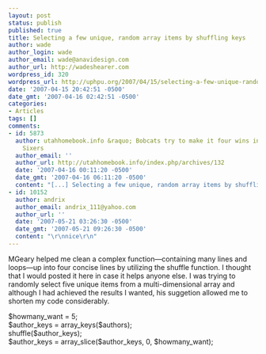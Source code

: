 ```yaml
---
layout: post
status: publish
published: true
title: Selecting a few unique, random array items by shuffling keys
author: wade
author_login: wade
author_email: wade@anavidesign.com
author_url: http://wadeshearer.com
wordpress_id: 320
wordpress_url: http://uphpu.org/2007/04/15/selecting-a-few-unique-random-array-items-by-shuffling-keys/
date: '2007-04-15 20:42:51 -0500'
date_gmt: '2007-04-16 02:42:51 -0500'
categories:
- Articles
tags: []
comments:
- id: 5873
  author: utahhomebook.info &raquo; Bobcats try to make it four wins in a row vs.
    Sixers
  author_email: ''
  author_url: http://utahhomebook.info/index.php/archives/132
  date: '2007-04-16 00:11:20 -0500'
  date_gmt: '2007-04-16 06:11:20 -0500'
  content: "[...] Selecting a few unique, random array items by shuffling keys [...]"
- id: 10152
  author: andrix
  author_email: andrix_111@yahoo.com
  author_url: ''
  date: '2007-05-21 03:26:30 -0500'
  date_gmt: '2007-05-21 09:26:30 -0500'
  content: "\r\nnice\r\n"
---
```

<p>MGeary helped me clean a complex function&mdash;containing many lines and loops&mdash;up into four concise lines by utilizing the shuffle function. I thought that I would posted it here in case it helps anyone else. I was trying to randomly select five unique items from a multi-dimensional array and although I had achieved the results I wanted, his suggetion allowed me to shorten my code considerably.</p>
<p class="code">$howmany_want = 5;<br />
$author_keys = array_keys($authors);<br />
shuffle($author_keys);<br />
$author_keys = array_slice($author_keys, 0, $howmany_want);</p>
